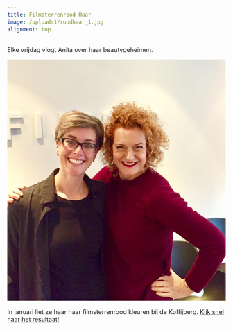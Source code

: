 ```yaml
---
title: Filmsterrenrood Haar
image: /uploads1/roodhaar_1.jpg
alignment: top
---
```


Elke vrijdag vlogt Anita over haar beautygeheimen. 

![](/uploads1/roodhaar.jpg)

In januari liet ze haar haar filmsterrenrood kleuren bij de Koffijberg. [Kijk snel naar het resultaat!](http://franska.nl/filmsterrenrood-haar/)